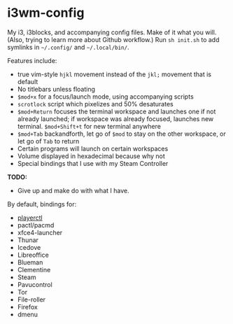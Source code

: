 # i3wm-config
My i3, i3blocks, and accompanying config files.  Make of it what you will. (Also, trying to learn
more about Github workflow.)  Run `sh init.sh` to add symlinks in `~/.config/` and `~/.local/bin/`.

Features include:
* true vim-style `hjkl` movement instead of the `jkl;` movement that is default
* No titlebars unless floating
* `$mod+x` for a focus/launch mode, using accompanying scripts
* `scrotlock` script which pixelizes and 50% desaturates
* `$mod+Return` focuses the terminal workspace and launches one if not already launched; if workspace was already focused, launches new terminal. `$mod+Shift+t` for new terminal anywhere
* `$mod+Tab` backandforth, let go of `$mod` to stay on the other workspace, or let go of `Tab` to return
* Certain programs will launch on certain workspaces
* Volume displayed in hexadecimal because why not
* Special bindings that I use with my Steam Controller

**TODO:**
* Give up and make do with what I have.

By default, bindings for:
* [playerctl](https://github.com/acrisci/playerctl)
* pactl/pacmd
* xfce4-launcher
* Thunar
* Icedove
* Libreoffice
* Blueman
* Clementine
* Steam
* Pavucontrol
* Tor
* File-roller
* Firefox
* dmenu
